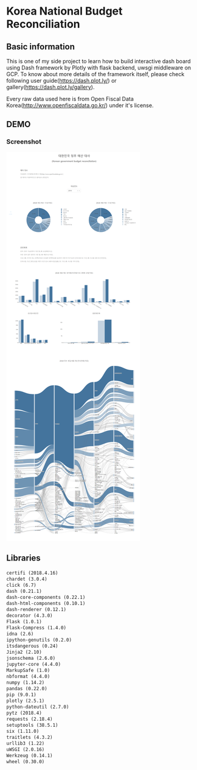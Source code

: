 # Korea National Budget Reconciliation

## Basic information

This is one of my side project to learn how to build interactive dash board using Dash framework by Plotly with flask backend, uwsgi middleware on GCP. To know about more details of the framework itself, please check following user guide(https://dash.plot.ly/) or gallery(https://dash.plot.ly/gallery).

Every raw data used here is from Open Fiscal Data Korea(http://www.openfiscaldata.go.kr/) under it's license.

## DEMO

### Screenshot
![DEMO](https://github.com/su79eu7k/Korea_National_Budget_Reconciliation/blob/master/demo.png?raw=true)

## Libraries

```
certifi (2018.4.16)
chardet (3.0.4)
click (6.7)
dash (0.21.1)
dash-core-components (0.22.1)
dash-html-components (0.10.1)
dash-renderer (0.12.1)
decorator (4.3.0)
Flask (1.0.1)
Flask-Compress (1.4.0)
idna (2.6)
ipython-genutils (0.2.0)
itsdangerous (0.24)
Jinja2 (2.10)
jsonschema (2.6.0)
jupyter-core (4.4.0)
MarkupSafe (1.0)
nbformat (4.4.0)
numpy (1.14.2)
pandas (0.22.0)
pip (9.0.1)
plotly (2.5.1)
python-dateutil (2.7.0)
pytz (2018.4)
requests (2.18.4)
setuptools (38.5.1)
six (1.11.0)
traitlets (4.3.2)
urllib3 (1.22)
uWSGI (2.0.16)
Werkzeug (0.14.1)
wheel (0.30.0)
```
